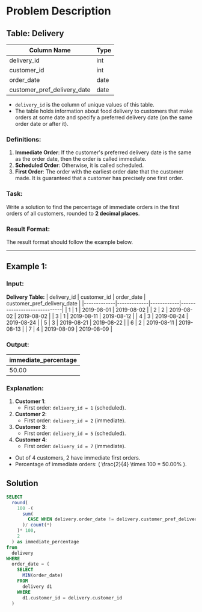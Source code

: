 # Problem Description

## Table: Delivery

| Column Name                 | Type    |
|-----------------------------|---------|
| delivery_id                 | int     |
| customer_id                 | int     |
| order_date                  | date    |
| customer_pref_delivery_date | date    |

- `delivery_id` is the column of unique values of this table.
- The table holds information about food delivery to customers that make orders at some date and specify a preferred delivery date (on the same order date or after it).

### Definitions:
1. **Immediate Order**: If the customer's preferred delivery date is the same as the order date, then the order is called immediate.
2. **Scheduled Order**: Otherwise, it is called scheduled.
3. **First Order**: The order with the earliest order date that the customer made. It is guaranteed that a customer has precisely one first order.

### Task:
Write a solution to find the percentage of immediate orders in the first orders of all customers, rounded to **2 decimal places**.

### Result Format:
The result format should follow the example below.

---

## Example 1:

### Input:
**Delivery Table:**
| delivery_id | customer_id | order_date | customer_pref_delivery_date |
|-------------|-------------|------------|-----------------------------|
| 1           | 1           | 2019-08-01 | 2019-08-02                  |
| 2           | 2           | 2019-08-02 | 2019-08-02                  |
| 3           | 1           | 2019-08-11 | 2019-08-12                  |
| 4           | 3           | 2019-08-24 | 2019-08-24                  |
| 5           | 3           | 2019-08-21 | 2019-08-22                  |
| 6           | 2           | 2019-08-11 | 2019-08-13                  |
| 7           | 4           | 2019-08-09 | 2019-08-09                  |

### Output:
| immediate_percentage |
|-----------------------|
| 50.00                |

### Explanation:
1. **Customer 1**:
   - First order: `delivery_id = 1` (scheduled).
2. **Customer 2**:
   - First order: `delivery_id = 2` (immediate).
3. **Customer 3**:
   - First order: `delivery_id = 5` (scheduled).
4. **Customer 4**:
   - First order: `delivery_id = 7` (immediate).

- Out of 4 customers, 2 have immediate first orders.
- Percentage of immediate orders: \( \frac{2}{4} \times 100 = 50.00\% \).
## Solution

```sql
SELECT 
  round(
    100 -(
      sum(
        CASE WHEN delivery.order_date != delivery.customer_pref_delivery_date THEN 1 else 0 END
      )/ count(*)
    )* 100, 
    2
  ) as immediate_percentage 
from 
  delivery 
WHERE 
  order_date = (
    SELECT 
      MIN(order_date) 
    FROM 
      delivery d1 
    WHERE 
      d1.customer_id = delivery.customer_id
  )
